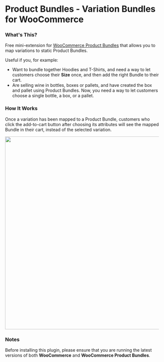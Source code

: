 # Product Bundles - Variation Bundles for WooCommerce

### What's This?

Free mini-extension for [WooCommerce Product Bundles](https://woocommerce.com/products/product-bundles/?aff=46147&cid=5699243) that allows you to map variations to static Product Bundles.

Useful if you, for example:

* Want to bundle together Hoodies and T-Shirts, and need a way to let customers choose their **Size** once, and then add the right Bundle to their cart.
* Are selling wine in bottles, boxes or pallets, and have created the box and pallet using Product Bundles. Now, you need a way to let customers choose a single bottle, a box, or a pallet.

### How It Works

Once a variation has been mapped to a Product Bundle, customers who click the add-to-cart button after choosing its attributes will see the mapped Bundle in their cart, instead of the selected variation.

<img width="629" src="https://user-images.githubusercontent.com/1783726/80006861-21000400-84ce-11ea-9843-efe1d54ec4d3.png">

### Notes

Before installing this plugin, please ensure that you are running the latest versions of both **WooCommerce** and **WooCommerce Product Bundles**.
